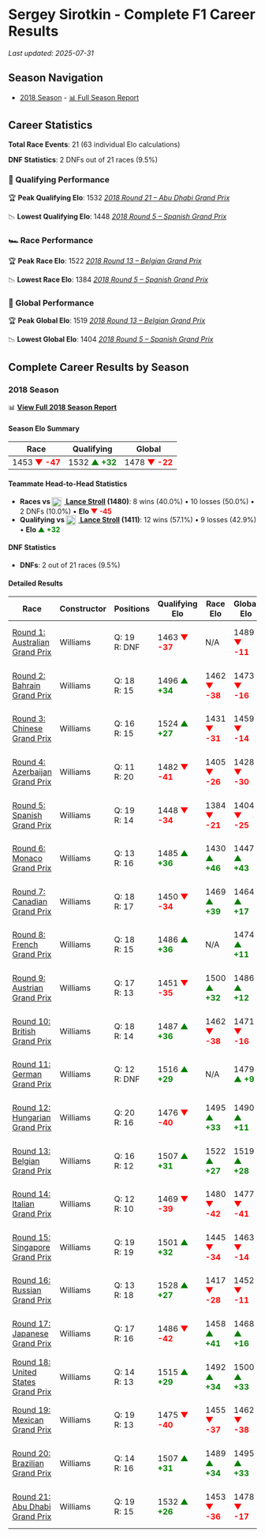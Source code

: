 # Sergey Sirotkin - Complete F1 Career Results

*Last updated: 2025-07-31*

## Season Navigation

- [2018 Season](#2018-season) - [📊 Full Season Report](../seasons/2018-season-report)

## Career Statistics

**Total Race Events**: 21 (63 individual Elo calculations)

**DNF Statistics**: 2 DNFs out of 21 races (9.5%)

### 🏁 Qualifying Performance

🏆 **Peak Qualifying Elo**: 1532
   *[2018 Round 21 – Abu Dhabi Grand Prix](../seasons/2018-season-report#round-21-abu-dhabi-grand-prix)*

📉 **Lowest Qualifying Elo**: 1448
   *[2018 Round 5 – Spanish Grand Prix](../seasons/2018-season-report#round-5-spanish-grand-prix)*

### 🏎️ Race Performance

🏆 **Peak Race Elo**: 1522
   *[2018 Round 13 – Belgian Grand Prix](../seasons/2018-season-report#round-13-belgian-grand-prix)*

📉 **Lowest Race Elo**: 1384
   *[2018 Round 5 – Spanish Grand Prix](../seasons/2018-season-report#round-5-spanish-grand-prix)*

### 🌟 Global Performance

🏆 **Peak Global Elo**: 1519
   *[2018 Round 13 – Belgian Grand Prix](../seasons/2018-season-report#round-13-belgian-grand-prix)*

📉 **Lowest Global Elo**: 1404
   *[2018 Round 5 – Spanish Grand Prix](../seasons/2018-season-report#round-5-spanish-grand-prix)*


## Complete Career Results by Season

### 2018 Season

📊 **[View Full 2018 Season Report](../seasons/2018-season-report)**

#### Season Elo Summary

| Race | Qualifying | Global |
|------|------------|--------|
| 1453 **<span style="color: red;">▼ -47</span>** | 1532 **<span style="color: green;">▲ +32</span>** | 1478 **<span style="color: red;">▼ -22</span>** |

#### Teammate Head-to-Head Statistics

- **Races vs [<img src="https://upload.wikimedia.org/wikipedia/commons/c/cf/Flag_of_Canada.svg" alt="Canada" width="20" height="auto" style="vertical-align: middle; margin-right: 5px;" onerror="this.outerHTML='🇨🇦'; this.style.marginRight='5px';"/> Lance Stroll](lance-stroll) (1480)**: 8 wins (40.0%) • 10 losses (50.0%) • 2 DNFs (10.0%) • **Elo **<span style="color: red;">▼ -45</span>****
- **Qualifying vs [<img src="https://upload.wikimedia.org/wikipedia/commons/c/cf/Flag_of_Canada.svg" alt="Canada" width="20" height="auto" style="vertical-align: middle; margin-right: 5px;" onerror="this.outerHTML='🇨🇦'; this.style.marginRight='5px';"/> Lance Stroll](lance-stroll) (1411)**: 12 wins (57.1%) • 9 losses (42.9%) • **Elo <span style="color: green;">▲ +32</span>**


#### DNF Statistics

- **DNFs**: 2 out of 21 races (9.5%)

#### Detailed Results

| Race | Constructor | Positions | Qualifying Elo | Race Elo | Global Elo | Teammate |
|------|-------------|-----------|----------------|----------|------------|----------|
| [Round 1: Australian Grand Prix](../seasons/2018-season-report#round-1-australian-grand-prix) | Williams | Q: 19<br/>R: DNF | 1463 **<span style="color: red;">▼ -37</span>** | N/A | 1489 **<span style="color: red;">▼ -11</span>** | [<img src="https://upload.wikimedia.org/wikipedia/commons/c/cf/Flag_of_Canada.svg" alt="Canada" width="20" height="auto" style="vertical-align: middle; margin-right: 5px;" onerror="this.outerHTML='🇨🇦'; this.style.marginRight='5px';"/> Lance Stroll](lance-stroll)<br/>Q: 13<br/>R: 14 |
| [Round 2: Bahrain Grand Prix](../seasons/2018-season-report#round-2-bahrain-grand-prix) | Williams | Q: 18<br/>R: 15 | 1496 **<span style="color: green;">▲ +34</span>** | 1462 **<span style="color: red;">▼ -38</span>** | 1473 **<span style="color: red;">▼ -16</span>** | [<img src="https://upload.wikimedia.org/wikipedia/commons/c/cf/Flag_of_Canada.svg" alt="Canada" width="20" height="auto" style="vertical-align: middle; margin-right: 5px;" onerror="this.outerHTML='🇨🇦'; this.style.marginRight='5px';"/> Lance Stroll](lance-stroll)<br/>Q: 20<br/>R: 14 |
| [Round 3: Chinese Grand Prix](../seasons/2018-season-report#round-3-chinese-grand-prix) | Williams | Q: 16<br/>R: 15 | 1524 **<span style="color: green;">▲ +27</span>** | 1431 **<span style="color: red;">▼ -31</span>** | 1459 **<span style="color: red;">▼ -14</span>** | [<img src="https://upload.wikimedia.org/wikipedia/commons/c/cf/Flag_of_Canada.svg" alt="Canada" width="20" height="auto" style="vertical-align: middle; margin-right: 5px;" onerror="this.outerHTML='🇨🇦'; this.style.marginRight='5px';"/> Lance Stroll](lance-stroll)<br/>Q: 18<br/>R: 14 |
| [Round 4: Azerbaijan Grand Prix](../seasons/2018-season-report#round-4-azerbaijan-grand-prix) | Williams | Q: 11<br/>R: 20 | 1482 **<span style="color: red;">▼ -41</span>** | 1405 **<span style="color: red;">▼ -26</span>** | 1428 **<span style="color: red;">▼ -30</span>** | [<img src="https://upload.wikimedia.org/wikipedia/commons/c/cf/Flag_of_Canada.svg" alt="Canada" width="20" height="auto" style="vertical-align: middle; margin-right: 5px;" onerror="this.outerHTML='🇨🇦'; this.style.marginRight='5px';"/> Lance Stroll](lance-stroll)<br/>Q: 10<br/>R: 8 |
| [Round 5: Spanish Grand Prix](../seasons/2018-season-report#round-5-spanish-grand-prix) | Williams | Q: 19<br/>R: 14 | 1448 **<span style="color: red;">▼ -34</span>** | 1384 **<span style="color: red;">▼ -21</span>** | 1404 **<span style="color: red;">▼ -25</span>** | [<img src="https://upload.wikimedia.org/wikipedia/commons/c/cf/Flag_of_Canada.svg" alt="Canada" width="20" height="auto" style="vertical-align: middle; margin-right: 5px;" onerror="this.outerHTML='🇨🇦'; this.style.marginRight='5px';"/> Lance Stroll](lance-stroll)<br/>Q: 18<br/>R: 11 |
| [Round 6: Monaco Grand Prix](../seasons/2018-season-report#round-6-monaco-grand-prix) | Williams | Q: 13<br/>R: 16 | 1485 **<span style="color: green;">▲ +36</span>** | 1430 **<span style="color: green;">▲ +46</span>** | 1447 **<span style="color: green;">▲ +43</span>** | [<img src="https://upload.wikimedia.org/wikipedia/commons/c/cf/Flag_of_Canada.svg" alt="Canada" width="20" height="auto" style="vertical-align: middle; margin-right: 5px;" onerror="this.outerHTML='🇨🇦'; this.style.marginRight='5px';"/> Lance Stroll](lance-stroll)<br/>Q: 17<br/>R: 17 |
| [Round 7: Canadian Grand Prix](../seasons/2018-season-report#round-7-canadian-grand-prix) | Williams | Q: 18<br/>R: 17 | 1450 **<span style="color: red;">▼ -34</span>** | 1469 **<span style="color: green;">▲ +39</span>** | 1464 **<span style="color: green;">▲ +17</span>** | [<img src="https://upload.wikimedia.org/wikipedia/commons/c/cf/Flag_of_Canada.svg" alt="Canada" width="20" height="auto" style="vertical-align: middle; margin-right: 5px;" onerror="this.outerHTML='🇨🇦'; this.style.marginRight='5px';"/> Lance Stroll](lance-stroll)<br/>Q: 17<br/>R: 20 |
| [Round 8: French Grand Prix](../seasons/2018-season-report#round-8-french-grand-prix) | Williams | Q: 18<br/>R: 15 | 1486 **<span style="color: green;">▲ +36</span>** | N/A | 1474 **<span style="color: green;">▲ +11</span>** | [<img src="https://upload.wikimedia.org/wikipedia/commons/c/cf/Flag_of_Canada.svg" alt="Canada" width="20" height="auto" style="vertical-align: middle; margin-right: 5px;" onerror="this.outerHTML='🇨🇦'; this.style.marginRight='5px';"/> Lance Stroll](lance-stroll)<br/>Q: 19<br/>R: DNF |
| [Round 9: Austrian Grand Prix](../seasons/2018-season-report#round-9-austrian-grand-prix) | Williams | Q: 17<br/>R: 13 | 1451 **<span style="color: red;">▼ -35</span>** | 1500 **<span style="color: green;">▲ +32</span>** | 1486 **<span style="color: green;">▲ +12</span>** | [<img src="https://upload.wikimedia.org/wikipedia/commons/c/cf/Flag_of_Canada.svg" alt="Canada" width="20" height="auto" style="vertical-align: middle; margin-right: 5px;" onerror="this.outerHTML='🇨🇦'; this.style.marginRight='5px';"/> Lance Stroll](lance-stroll)<br/>Q: 14<br/>R: 14 |
| [Round 10: British Grand Prix](../seasons/2018-season-report#round-10-british-grand-prix) | Williams | Q: 18<br/>R: 14 | 1487 **<span style="color: green;">▲ +36</span>** | 1462 **<span style="color: red;">▼ -38</span>** | 1471 **<span style="color: red;">▼ -16</span>** | [<img src="https://upload.wikimedia.org/wikipedia/commons/c/cf/Flag_of_Canada.svg" alt="Canada" width="20" height="auto" style="vertical-align: middle; margin-right: 5px;" onerror="this.outerHTML='🇨🇦'; this.style.marginRight='5px';"/> Lance Stroll](lance-stroll)<br/>Q: 19<br/>R: 12 |
| [Round 11: German Grand Prix](../seasons/2018-season-report#round-11-german-grand-prix) | Williams | Q: 12<br/>R: DNF | 1516 **<span style="color: green;">▲ +29</span>** | N/A | 1479 **<span style="color: green;">▲ +9</span>** | [<img src="https://upload.wikimedia.org/wikipedia/commons/c/cf/Flag_of_Canada.svg" alt="Canada" width="20" height="auto" style="vertical-align: middle; margin-right: 5px;" onerror="this.outerHTML='🇨🇦'; this.style.marginRight='5px';"/> Lance Stroll](lance-stroll)<br/>Q: 18<br/>R: DNF |
| [Round 12: Hungarian Grand Prix](../seasons/2018-season-report#round-12-hungarian-grand-prix) | Williams | Q: 20<br/>R: 16 | 1476 **<span style="color: red;">▼ -40</span>** | 1495 **<span style="color: green;">▲ +33</span>** | 1490 **<span style="color: green;">▲ +11</span>** | [<img src="https://upload.wikimedia.org/wikipedia/commons/c/cf/Flag_of_Canada.svg" alt="Canada" width="20" height="auto" style="vertical-align: middle; margin-right: 5px;" onerror="this.outerHTML='🇨🇦'; this.style.marginRight='5px';"/> Lance Stroll](lance-stroll)<br/>Q: 15<br/>R: 17 |
| [Round 13: Belgian Grand Prix](../seasons/2018-season-report#round-13-belgian-grand-prix) | Williams | Q: 16<br/>R: 12 | 1507 **<span style="color: green;">▲ +31</span>** | 1522 **<span style="color: green;">▲ +27</span>** | 1519 **<span style="color: green;">▲ +28</span>** | [<img src="https://upload.wikimedia.org/wikipedia/commons/c/cf/Flag_of_Canada.svg" alt="Canada" width="20" height="auto" style="vertical-align: middle; margin-right: 5px;" onerror="this.outerHTML='🇨🇦'; this.style.marginRight='5px';"/> Lance Stroll](lance-stroll)<br/>Q: 17<br/>R: 13 |
| [Round 14: Italian Grand Prix](../seasons/2018-season-report#round-14-italian-grand-prix) | Williams | Q: 12<br/>R: 10 | 1469 **<span style="color: red;">▼ -39</span>** | 1480 **<span style="color: red;">▼ -42</span>** | 1477 **<span style="color: red;">▼ -41</span>** | [<img src="https://upload.wikimedia.org/wikipedia/commons/c/cf/Flag_of_Canada.svg" alt="Canada" width="20" height="auto" style="vertical-align: middle; margin-right: 5px;" onerror="this.outerHTML='🇨🇦'; this.style.marginRight='5px';"/> Lance Stroll](lance-stroll)<br/>Q: 10<br/>R: 9 |
| [Round 15: Singapore Grand Prix](../seasons/2018-season-report#round-15-singapore-grand-prix) | Williams | Q: 19<br/>R: 19 | 1501 **<span style="color: green;">▲ +32</span>** | 1445 **<span style="color: red;">▼ -34</span>** | 1463 **<span style="color: red;">▼ -14</span>** | [<img src="https://upload.wikimedia.org/wikipedia/commons/c/cf/Flag_of_Canada.svg" alt="Canada" width="20" height="auto" style="vertical-align: middle; margin-right: 5px;" onerror="this.outerHTML='🇨🇦'; this.style.marginRight='5px';"/> Lance Stroll](lance-stroll)<br/>Q: 20<br/>R: 14 |
| [Round 16: Russian Grand Prix](../seasons/2018-season-report#round-16-russian-grand-prix) | Williams | Q: 13<br/>R: 18 | 1528 **<span style="color: green;">▲ +27</span>** | 1417 **<span style="color: red;">▼ -28</span>** | 1452 **<span style="color: red;">▼ -11</span>** | [<img src="https://upload.wikimedia.org/wikipedia/commons/c/cf/Flag_of_Canada.svg" alt="Canada" width="20" height="auto" style="vertical-align: middle; margin-right: 5px;" onerror="this.outerHTML='🇨🇦'; this.style.marginRight='5px';"/> Lance Stroll](lance-stroll)<br/>Q: 14<br/>R: 15 |
| [Round 17: Japanese Grand Prix](../seasons/2018-season-report#round-17-japanese-grand-prix) | Williams | Q: 17<br/>R: 16 | 1486 **<span style="color: red;">▼ -42</span>** | 1458 **<span style="color: green;">▲ +41</span>** | 1468 **<span style="color: green;">▲ +16</span>** | [<img src="https://upload.wikimedia.org/wikipedia/commons/c/cf/Flag_of_Canada.svg" alt="Canada" width="20" height="auto" style="vertical-align: middle; margin-right: 5px;" onerror="this.outerHTML='🇨🇦'; this.style.marginRight='5px';"/> Lance Stroll](lance-stroll)<br/>Q: 14<br/>R: 17 |
| [Round 18: United States Grand Prix](../seasons/2018-season-report#round-18-united-states-grand-prix) | Williams | Q: 14<br/>R: 13 | 1515 **<span style="color: green;">▲ +29</span>** | 1492 **<span style="color: green;">▲ +34</span>** | 1500 **<span style="color: green;">▲ +33</span>** | [<img src="https://upload.wikimedia.org/wikipedia/commons/c/cf/Flag_of_Canada.svg" alt="Canada" width="20" height="auto" style="vertical-align: middle; margin-right: 5px;" onerror="this.outerHTML='🇨🇦'; this.style.marginRight='5px';"/> Lance Stroll](lance-stroll)<br/>Q: 15<br/>R: 14 |
| [Round 19: Mexican Grand Prix](../seasons/2018-season-report#round-19-mexican-grand-prix) | Williams | Q: 19<br/>R: 13 | 1475 **<span style="color: red;">▼ -40</span>** | 1455 **<span style="color: red;">▼ -37</span>** | 1462 **<span style="color: red;">▼ -38</span>** | [<img src="https://upload.wikimedia.org/wikipedia/commons/c/cf/Flag_of_Canada.svg" alt="Canada" width="20" height="auto" style="vertical-align: middle; margin-right: 5px;" onerror="this.outerHTML='🇨🇦'; this.style.marginRight='5px';"/> Lance Stroll](lance-stroll)<br/>Q: 17<br/>R: 12 |
| [Round 20: Brazilian Grand Prix](../seasons/2018-season-report#round-20-brazilian-grand-prix) | Williams | Q: 14<br/>R: 16 | 1507 **<span style="color: green;">▲ +31</span>** | 1489 **<span style="color: green;">▲ +34</span>** | 1495 **<span style="color: green;">▲ +33</span>** | [<img src="https://upload.wikimedia.org/wikipedia/commons/c/cf/Flag_of_Canada.svg" alt="Canada" width="20" height="auto" style="vertical-align: middle; margin-right: 5px;" onerror="this.outerHTML='🇨🇦'; this.style.marginRight='5px';"/> Lance Stroll](lance-stroll)<br/>Q: 19<br/>R: 18 |
| [Round 21: Abu Dhabi Grand Prix](../seasons/2018-season-report#round-21-abu-dhabi-grand-prix) | Williams | Q: 19<br/>R: 15 | 1532 **<span style="color: green;">▲ +26</span>** | 1453 **<span style="color: red;">▼ -36</span>** | 1478 **<span style="color: red;">▼ -17</span>** | [<img src="https://upload.wikimedia.org/wikipedia/commons/c/cf/Flag_of_Canada.svg" alt="Canada" width="20" height="auto" style="vertical-align: middle; margin-right: 5px;" onerror="this.outerHTML='🇨🇦'; this.style.marginRight='5px';"/> Lance Stroll](lance-stroll)<br/>Q: 20<br/>R: 13 |

